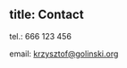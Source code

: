 title: Contact
---
tel.: 666 123 456

email: [krzysztof@golinski.org](mailto:krzysztof@golinski.org)